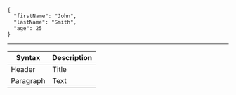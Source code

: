 ```
{
  "firstName": "John",
  "lastName": "Smith",
  "age": 25
}
```

---

| Syntax | Description |
|--------|-------------| 
| Header | Title |
| Paragraph | Text |
